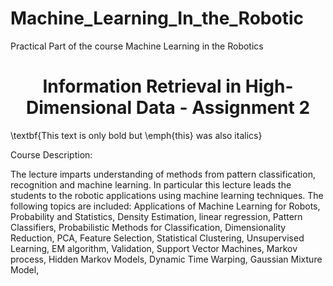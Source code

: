 # Machine_Learning_In_the_Robotic

Practical Part of the course Machine Learning in the Robotics

<h1><center> Information Retrieval in High-Dimensional Data - Assignment 2</center></h1>


\textbf{This text is only bold but \emph{this} was also italics}


Course Description:

The lecture imparts understanding of methods from pattern classification, recognition and machine learning. In particular this lecture leads the students to the robotic applications using machine learning techniques. The following topics are included: Applications of Machine Learning for Robots, Probability and Statistics, Density Estimation, linear regression, Pattern Classifiers, Probabilistic Methods for Classification, Dimensionality Reduction, PCA, Feature Selection, Statistical Clustering, Unsupervised Learning, EM algorithm, Validation, Support Vector Machines, Markov process, Hidden Markov Models, Dynamic Time Warping, Gaussian Mixture Model,
